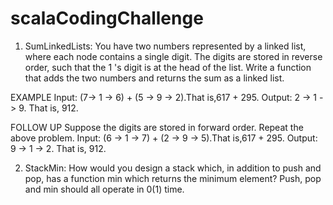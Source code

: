 # scalaCodingChallenge
 
1) SumLinkedLists: You have two numbers represented by a linked list, where each node contains a single
digit. The digits are stored in reverse order, such that the 1 's digit is at the head of the list. Write a
function that adds the two numbers and returns the sum as a linked list.

EXAMPLE
Input: (7-> 1 -> 6) + (5 -> 9 -> 2).That is,617 + 295.
Output: 2 -> 1 -> 9. That is, 912.

FOLLOW UP
Suppose the digits are stored in forward order. Repeat the above problem.
Input: (6 -> 1 -> 7) + (2 -> 9 -> 5).That is,617 + 295.
Output: 9 -> 1 -> 2. That is, 912.

2) StackMin: How would you design a stack which, in addition to push and pop, has a function min which returns the minimum element? Push, pop and min should all operate in 0(1) time.

